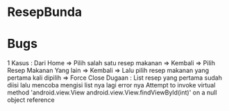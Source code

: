 # ResepBunda

# Bugs
1
Kasus : 
Dari Home => Pilih salah satu resep makanan => Kembali => Pilih Resep Makanan Yang lain => Kembali => 
Lalu pilih resep makanan yang pertama kali dipilih => Force Close
Dugaan :
List resep yang pertama sudah diisi lalu mencoba mengisi list nya lagi error nya
Attempt to invoke virtual method 'android.view.View android.view.View.findViewById(int)' on a null object reference
